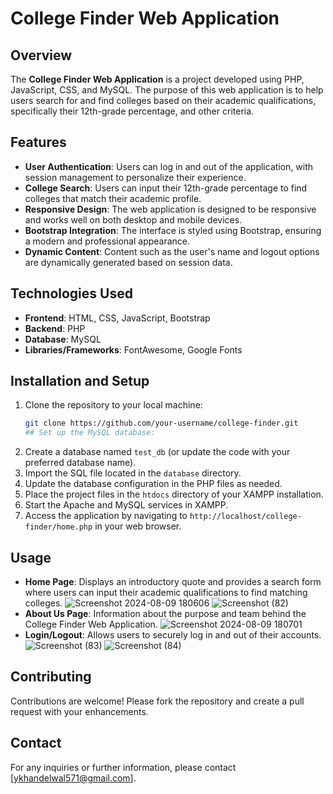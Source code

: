 # College Finder Web Application

## Overview
The **College Finder Web Application** is a project developed using PHP, JavaScript, CSS, and MySQL. The purpose of this web application is to help users search for and find colleges based on their academic qualifications, specifically their 12th-grade percentage, and other criteria.

## Features
- **User Authentication**: Users can log in and out of the application, with session management to personalize their experience.
- **College Search**: Users can input their 12th-grade percentage to find colleges that match their academic profile.
- **Responsive Design**: The web application is designed to be responsive and works well on both desktop and mobile devices.
- **Bootstrap Integration**: The interface is styled using Bootstrap, ensuring a modern and professional appearance.
- **Dynamic Content**: Content such as the user's name and logout options are dynamically generated based on session data.

## Technologies Used
- **Frontend**: HTML, CSS, JavaScript, Bootstrap
- **Backend**: PHP
- **Database**: MySQL
- **Libraries/Frameworks**: FontAwesome, Google Fonts

## Installation and Setup
1. Clone the repository to your local machine:
   ```bash
   git clone https://github.com/your-username/college-finder.git
   ## Set up the MySQL database:
2. Create a database named `test_db` (or update the code with your preferred database name).
3. Import the SQL file located in the `database` directory.
4. Update the database configuration in the PHP files as needed.
5. Place the project files in the `htdocs` directory of your XAMPP installation.
6. Start the Apache and MySQL services in XAMPP.
7. Access the application by navigating to `http://localhost/college-finder/home.php` in your web browser.

## Usage
- **Home Page**: Displays an introductory quote and provides a search form where users can input their academic qualifications to find matching colleges.
  ![Screenshot 2024-08-09 180606](https://github.com/user-attachments/assets/d883572c-8dc8-414c-9aad-583b27b43fd2)
  ![Screenshot (82)](https://github.com/user-attachments/assets/ef1a3871-2dc2-4915-bd9c-860599154120)
- **About Us Page**: Information about the purpose and team behind the College Finder Web Application.
  ![Screenshot 2024-08-09 180701](https://github.com/user-attachments/assets/a8d94b02-2e5e-4e89-b65a-cbfee8d4cd83)
- **Login/Logout**: Allows users to securely log in and out of their accounts.
  ![Screenshot (83)](https://github.com/user-attachments/assets/ff34f4f2-a45c-4702-a85e-cfb095d9e6b3)
  ![Screenshot (84)](https://github.com/user-attachments/assets/342b4290-d204-4dbd-8050-260798bb7070)
## Contributing
Contributions are welcome! Please fork the repository and create a pull request with your enhancements.

## Contact
For any inquiries or further information, please contact [ykhandelwal571@gmail.com].

